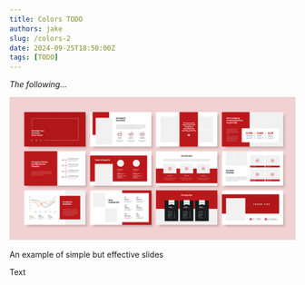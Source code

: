 ```yaml
---
title: Colors TODO
authors: jake
slug: /colors-2
date: 2024-09-25T18:50:00Z
tags: [TODO]
---
```



*The following...*

![Alt text](/img/presentation_stock.jpeg "Example Presentations w/ Good Formatting")
<p style={{textAlign: "center"}}>An example of simple but effective slides</p>



Text